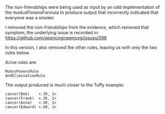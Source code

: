The non-friendships were being used as input by an odd implementation of the modusPonensFormula to produce output that incorrectly indicated that everyone was a smoker.

I removed the non-friendships from the evidence, which removed that symptom; the underlying issue is recorded in: https://github.com/opencog/opencog/issues/598

In this version, I also removed the other rules, leaving us with only the two rules below.

Acive rules are:

```
ModusPonensRule
AndEliminationRule
```

The output produced is much closer to the Tuffy example:

```
cancer(Bob)    <.39, 1>
cancer(Frank)  <.36, 1>
cancer(Anna)   <.50, 1>
cancer(Edward) <.50, 1>
```

